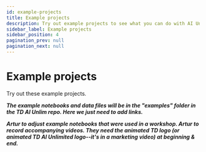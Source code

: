 ```yaml
---
id: example-projects
title: Example projects
description: Try out example projects to see what you can do with AI Unlimited.
sidebar_label: Example projects
sidebar_position: 4
pagination_prev: null
pagination_next: null
---
```


# Example projects

Try out these example projects.

***The example notebooks and data files will be in the "examples" folder in the TD AI Unlim repo. Here we just need to add links.***

***Artur to adjust example notebooks that were used in a workshop. Artur to record accompanying videos. They need the animated TD logo (or animated TD AI Unlimited logo--it's in a marketing video) at beginning & end.***

